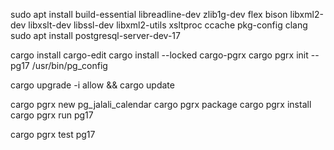 sudo apt install build-essential libreadline-dev zlib1g-dev flex bison libxml2-dev libxslt-dev libssl-dev libxml2-utils xsltproc ccache pkg-config clang
sudo apt install postgresql-server-dev-17

cargo install cargo-edit
cargo install --locked cargo-pgrx
cargo pgrx init --pg17 /usr/bin/pg_config

cargo upgrade -i allow && cargo update

cargo pgrx new pg_jalali_calendar
cargo pgrx package
cargo pgrx install
cargo pgrx run pg17

cargo pgrx test pg17

